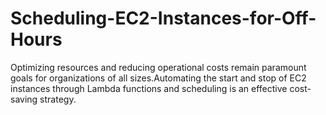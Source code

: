 # Scheduling-EC2-Instances-for-Off-Hours
Optimizing resources and reducing operational costs remain paramount goals for organizations of all sizes.Automating the start and stop of EC2 instances through Lambda functions and scheduling is an effective cost-saving strategy. 
